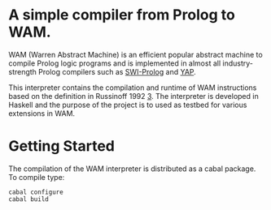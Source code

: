 # A simple compiler from Prolog to WAM.

WAM (Warren Abstract Machine) is an efficient popular abstract machine
to compile Prolog logic programs and is implemented in almost 
all industry-strength Prolog compilers such as [SWI-Prolog][1] and [YAP][2].

This interpreter contains the compilation and runtime of WAM instructions
based on the definition in Russinoff 1992 [3]. The interpreter is developed
in Haskell and the purpose of the project is to used as testbed for 
various extensions in WAM.

# Getting Started

The compilation of the WAM interpreter is distributed as a cabal package.
To compile type:

    cabal configure
    cabal build


[1]: http://www.swi-prolog.org/
[2]: http://www.dcc.fc.up.pt/~vsc/Yap/
[3]: http://citeseerx.ist.psu.edu/viewdoc/summary?doi=10.1.1.39.873
